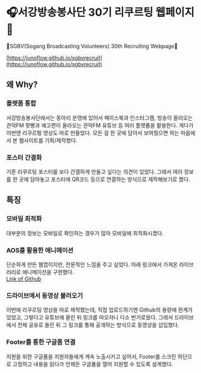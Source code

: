 # 🎧서강방송봉사단 30기 리쿠르팅 웹페이지🎤
💚SGBV(Sogang Broadcasting Volunteers) 30th Recruiting Webpage💚

[https://junoflow.github.io/sgbvrecruit](https://junoflow.github.io/sgbvrecruit)

## 왜 Why?
### 플랫폼 통합
서강방송봉사단에서는 동아리 운영에 있어서 페이스북과 인스타그램, 방송이 올라오는 관악FM 팟빵과
예고편이 올라오는 관악FM 유튜브 등 여러 플랫폼을 활용한다. 게다가 이번엔 리쿠르틩 영상도 따로 만들었다.
모든 걸 한 곳에 담아서 보여줬으면 하는 마음에서 본 웹사이트를 기획/제작했다.
### 포스터 간결화
기존 리쿠르팅 포스터를 보다 간결하게 만들고 싶다는 의견이 있었다. 그래서 여러 정보를 한 곳에 담아놓고
포스터에 QR코드 등으로 연결하는 방식으로 제작해보기로 했다.

## 특징
### 모바일 최적화
대부분의 정보는 모바일로 확인하는 경우가 많아 모바일에 최적화시켰다.

### AOS를 활용한 애니메이션
단순하게 만든 웹앱이지만, 전문적인 느낌을 주고 싶었다.
아래 링크에서 가져온 라이브러리로 애니메이션을 구현했다.   
[Link of Github](https://github.com/michalsnik/aos)

### 드라이브에서 동영상 불러오기
이번에 리쿠르팅 영상을 따로 제작했는데, 직접 업로드하기엔 Github의 용량에 한계가 있었고,
그렇다고 유튜브에 올린 뒤 링크를 따오자니 다소 번거로웠다. 그래서 드라이브에서 전체 공유로 돌린 뒤
그 링크를 통해 공개하는 방식으로 동영샹을 삽입했다.

### Footer를 통한 구글폼 연결
지원을 위한 구글폼을 지원자들에게 계속 노출시키고 싶어서, Footer를 스크린 하단으로 고정하고
내용을 읽다가 언제든 구글폼을 열어 지원할 수 있도록 설계했다.

